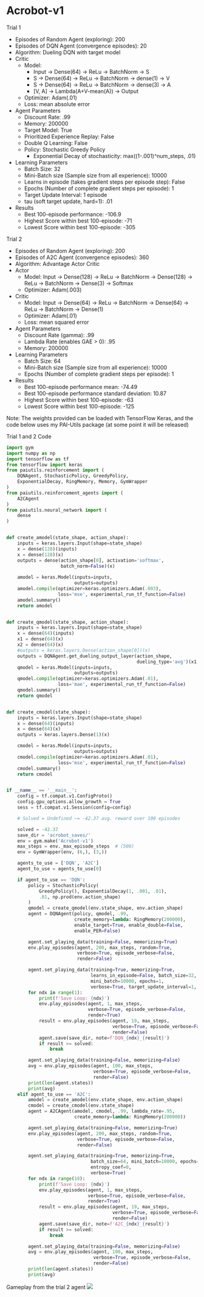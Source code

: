 # Acrobot-v1

Trial 1
- Episodes of Random Agent (exploring): 200
- Episodes of DQN Agent (convergence episodes): 20
- Algorithm: Dueling DQN with target model
- Critic
  - Model: 
      - Input -> Dense(64) -> ReLu -> BatchNorm -> S
      - S -> Dense(64) -> ReLu -> BatchNorm -> dense(1) -> V
      - S -> Dense(64) -> ReLu -> BatchNorm -> dense(3) -> A
      - [V, A] -> Lambda(A+V-mean(A)) -> Output
  - Optimizer: Adam(.01)
  - Loss: mean absolute error
- Agent Parameters
  - Discount Rate: .99
  - Memory: 200000
  - Target Model: True
  - Prioritized Experience Replay: False
  - Double Q Learning: False
  - Policy: Stochastic Greedy Policy
      - Exponential Decay of stochasticity: max((1-.001)^num_steps, .01)
- Learning Parameters
  - Batch Size: 32
  - Mini-Batch size (Sample size from all experience): 10000
  - Learns in episode (takes gradient steps per episode step): False
  - Epochs (Number of complete gradient steps per episode): 1
  - Target Update Interval: 1 episode
  - tau (soft target update, hard=1): .01
- Results
  - Best 100-episode performance: -106.9
  - Highest Score within best 100-episode: -71
  - Lowest Score within best 100-episode: -305

 
Trial 2
- Episodes of Random Agent (exploring): 200
- Episodes of A2C Agent (convergence episodes): 360
- Algorithm: Advantage Actor Critic
- Actor
  - Model: Input -> Dense(128) -> ReLu -> BatchNorm -> Dense(128) -> ReLu -> BatchNorm -> Dense(3) -> Softmax
  - Optimizer: Adam(.003)
- Critic
  - Model: Input -> Dense(64) -> ReLu -> BatchNorm -> Dense(64) -> ReLu -> BatchNorm -> Dense(1)
  - Optimizer: Adam(.01)
  - Loss: mean squared error
- Agent Parameters
  - Discount Rate (gamma): .99
  - Lambda Rate (enables GAE > 0): .95
  - Memory: 200000
- Learning Parameters
  - Batch Size: 64
  - Mini-Batch size (Sample size from all experience): 10000
  - Epochs (Number of complete gradient steps per episode): 1
- Results
  - Best 100-episode performance mean: -74.49
  - Best 100-episode performance standard deviation: 10.87
  - Highest Score within best 100-episode: -63
  - Lowest Score within best 100-episode: -125

Note: The weights provided can be loaded with TensorFlow Keras, and the code below uses my PAI-Utils package (at some point it will be released)

Trial 1 and 2 Code
```python
import gym 
import numpy as np
import tensorflow as tf
from tensorflow import keras
from paiutils.reinforcement import (
    DQNAgent, StochasticPolicy, GreedyPolicy,
    ExponentialDecay, RingMemory, Memory, GymWrapper
)
from paiutils.reinforcement_agents import (
    A2CAgent
)
from paiutils.neural_network import (
    dense
)


def create_amodel(state_shape, action_shape):
    inputs = keras.layers.Input(shape=state_shape)
    x = dense(128)(inputs)
    x = dense(128)(x)
    outputs = dense(action_shape[0], activation='softmax',
                    batch_norm=False)(x)
    
    amodel = keras.Model(inputs=inputs,
                         outputs=outputs)
    amodel.compile(optimizer=keras.optimizers.Adam(.003),
                   loss='mse', experimental_run_tf_function=False)
    amodel.summary()
    return amodel


def create_qmodel(state_shape, action_shape):
    inputs = keras.layers.Input(shape=state_shape)
    x = dense(64)(inputs)
    x1 = dense(64)(x)
    x2 = dense(64)(x)
    #outputs = keras.layers.Dense(action_shape[0])(x)
    outputs = DQNAgent.get_dueling_output_layer(action_shape, 
                                                dueling_type='avg')(x1, x2)
    qmodel = keras.Model(inputs=inputs,
                         outputs=outputs)
    qmodel.compile(optimizer=keras.optimizers.Adam(.01),
                   loss='mae', experimental_run_tf_function=False)
    qmodel.summary()
    return qmodel


def create_cmodel(state_shape):
    inputs = keras.layers.Input(shape=state_shape)
    x = dense(64)(inputs)
    x = dense(64)(x)
    outputs = keras.layers.Dense(1)(x)

    cmodel = keras.Model(inputs=inputs,
                         outputs=outputs)
    cmodel.compile(optimizer=keras.optimizers.Adam(.01),
                   loss='mse', experimental_run_tf_function=False)
    cmodel.summary()
    return cmodel


if __name__ == '__main__':
    config = tf.compat.v1.ConfigProto()
    config.gpu_options.allow_growth = True   
    sess = tf.compat.v1.Session(config=config)

    # Solved = Undefined ~= -42.37 avg. reward over 100 episodes

    solved = -42.37
    save_dir = 'acrobot_saves/'
    env = gym.make('Acrobot-v1')
    max_steps = env._max_episode_steps  # (500)
    env = GymWrapper(env, (6,), (3,))

    agents_to_use = ['DQN', 'A2C']
    agent_to_use = agents_to_use[0]

    if agent_to_use == 'DQN':
        policy = StochasticPolicy(
            GreedyPolicy(), ExponentialDecay(1, .001, .01),
            .01, np.prod(env.action_shape)
        )
        qmodel = create_qmodel(env.state_shape, env.action_shape)
        agent = DQNAgent(policy, qmodel, .99,
                         create_memory=lambda: RingMemory(200000),
                         enable_target=True, enable_double=False, 
                         enable_PER=False)

        agent.set_playing_data(training=False, memorizing=True)
        env.play_episodes(agent, 200, max_steps, random=True,
                          verbose=True, episode_verbose=False,
                          render=False)

        agent.set_playing_data(training=True, memorizing=True, 
                               learns_in_episode=False, batch_size=32, 
                               mini_batch=10000, epochs=1,
                               verbose=True, target_update_interval=1, tau=.01)
        for ndx in range(1):
            print(f'Save Loop: {ndx}')
            env.play_episodes(agent, 1, max_steps,
                              verbose=True, episode_verbose=False,
                              render=True)
            result = env.play_episodes(agent, 19, max_steps,
                                       verbose=True, episode_verbose=False,
                                       render=False)
            agent.save(save_dir, note=f'DQN_{ndx}_{result}')
            if result >= solved:
                break

        agent.set_playing_data(training=False, memorizing=False)
        avg = env.play_episodes(agent, 100, max_steps,
                                verbose=True, episode_verbose=False,
                                render=False)
        print(len(agent.states))
        print(avg)
    elif agent_to_use == 'A2C':
        amodel = create_amodel(env.state_shape, env.action_shape)
        cmodel = create_cmodel(env.state_shape)
        agent = A2CAgent(amodel, cmodel, .99, lambda_rate=.95,
                         create_memory=lambda: RingMemory(200000))

        agent.set_playing_data(training=False, memorizing=True)
        env.play_episodes(agent, 200, max_steps, random=True,
                          verbose=True, episode_verbose=False,
                          render=False)

        agent.set_playing_data(training=True, memorizing=True,
                               batch_size=64, mini_batch=10000, epochs=1,
                               entropy_coef=0,
                               verbose=True)
        for ndx in range(18):
            print(f'Save Loop: {ndx}')
            env.play_episodes(agent, 1, max_steps,
                              verbose=True, episode_verbose=False,
                              render=True)
            result = env.play_episodes(agent, 19, max_steps,
                                       verbose=True, episode_verbose=False,
                                       render=False)
            agent.save(save_dir, note=f'A2C_{ndx}_{result}')
            if result >= solved:
                break

        agent.set_playing_data(training=False, memorizing=False)
        avg = env.play_episodes(agent, 100, max_steps,
                                verbose=True, episode_verbose=False,
                                render=False)
        print(len(agent.states))
        print(avg)
```

Gameplay from the trial 2 agent
![](./a2c_-74.49_ep360+200.gif)
